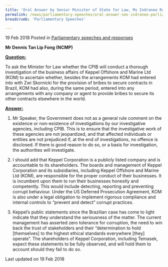 ```yaml
---
title: 'Oral Answer by Senior Minister of State for Law, Ms Indranee Rajah S.C., to Parliamentary Question on Investigation of Keppel Offshore and Marine Ltd (KOM)'
permalink: /news/parliamentary-speeches/oral-answer-sms-indranee-parliamentary-question-kom-investigation/
breadcrumb: 'Parliamentary Speeches'

---
```



19 Feb 2018 Posted in [Parliamentary speeches and responses](/news/parliamentary-speeches)

**Mr Dennis Tan Lip Fong (NCMP)**

**<u>Question:</u>**

To ask the Minister for Law whether the CPIB will conduct a thorough investigation of the business affairs of Keppel Offshore and Marine Ltd (KOM) to ascertain whether, besides the arrangements KOM had entered into with Zwi Skornicki for the provision of bribes to secure contracts in Brazil, KOM had also, during the same period, entered into any arrangements with any company or agent to provide bribes to secure its other contracts elsewhere in the world.

**<u>Answer:</u>**

1. Mr Speaker, the Government does not as a general rule comment on the existence or non-existence of investigations by our investigative agencies, including CPIB. This is to ensure that the investigative work of these agencies are not jeopardized, and that affected individuals or entities are not prejudiced if, at the end of investigations, no offence is disclosed. If there is good reason to do so, or a basis for investigation, the authorities will investigate.

 

2. I should add that Keppel Corporation is a publicly listed company and is accountable to its shareholders. The boards and management of Keppel Corporation and its subsidiaries, including Keppel Offshore and Marine Ltd (KOM), are responsible for the proper conduct of their businesses. It is incumbent upon them to run their businesses honestly and competently. This would include detecting, reporting and preventing corrupt behaviour. Under the US Deferred Prosecution Agreement, KOM is also under a legal obligation to implement rigorous compliance and internal controls to “prevent and detect” corrupt practices.

 

3. Keppel’s public statements since the Brazilian case has come to light indicate that they understand the seriousness of the matter. The current management has asserted zero tolerance for corruption, the need to win back the trust of stakeholders and their “determination to hold [themselves] to the highest ethical standards everywhere [they] operate”. The shareholders of Keppel Corporation, including Temasek, expect these statements to be fully observed, and will hold them to account should they fail to do so.

<p class="right-side-updated">Last updated on 19 Feb 2018</p>
